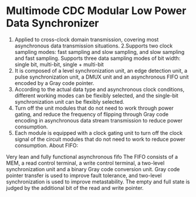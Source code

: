# Multimode CDC Modular Low Power Data Synchronizer

1. Applied to cross-clock domain transmission, covering most asynchronous data transmission situations.
2.Supports two clock sampling modes: fast sampling and slow sampling, and slow sampling and fast sampling. Supports three data sampling modes of bit width: single bit, multi-bit, single + multi-bit
3. It is composed of a level synchronization unit, an edge detection unit, a pulse synchronization unit, a DMUX unit and an asynchronous FIFO unit encoded by a Gray code pointer.
4. According to the actual data type and asynchronous clock conditions, different working modes can be flexibly selected, and the single-bit synchronization unit can be flexibly selected.
5. Turn off the unit modules that do not need to work through power gating, and reduce the frequency of flipping through Gray code encoding in asynchronous data stream transmission to reduce power consumption.
6. Each module is equipped with a clock gating unit to turn off the clock signal of the circuit modules that do not need to work to reduce power consumption.
About FIFO:


Very lean and fully functional asynchronous fifo
The FIFO consists of a MEM, a read control terminal, a write control terminal, a two-level synchronization unit and a binary Gray code conversion unit. 
Gray code pointer transfer is used to improve fault tolerance, and two-level synchronization is used to improve metastability. 
The empty and full state is judged by the additional bit of the read and write pointer.
